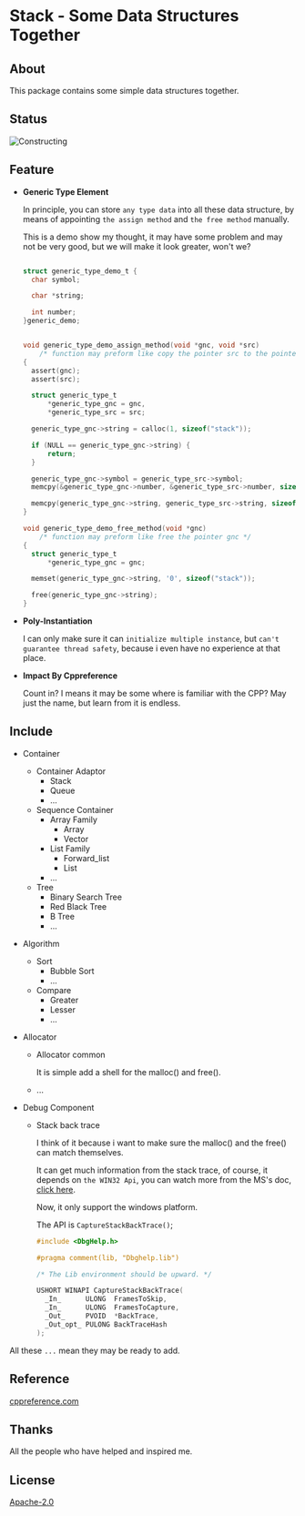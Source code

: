 # Stack - Some Data Structures Together

## About

This package contains some simple data structures together.

## Status

![Constructing](D:\Storage\Downloads\Chrome\Constructing.png)

## Feature

- **Generic Type Element**

  In principle, you can store `any type data` into all these data structure, by means of appointing `the assign method` and `the free method` manually.

  This is a demo show my thought, it may have some problem and may not be very good, but we will make it look greater, won't we?

  ```c
  
  struct generic_type_demo_t {
  	char symbol;
  
  	char *string;
  
  	int number;
  }generic_demo;
  
  
  void generic_type_demo_assign_method(void *gnc, void *src)					
      /* function may preform like copy the pointer src to the pointer gnc */
  {
  	assert(gnc);
  	assert(src);
  
  	struct generic_type_t
  		*generic_type_gnc = gnc,
  		*generic_type_src = src;
  
  	generic_type_gnc->string = calloc(1, sizeof("stack"));							/* those are pointer,so malloc it as count*sizeof("stack"),the sizeof("stack") 			will be the memory size of the type the pointer point to */
  
  	if (NULL == generic_type_gnc->string) {
  		return;
  	}
  
  	generic_type_gnc->symbol = generic_type_src->symbol;							/* both below are the not-pointer type handle method */
  	memcpy(&generic_type_gnc->number, &generic_type_src->number, sizeof(int));
  
  	memcpy(generic_type_gnc->string, generic_type_src->string, sizeof("stack"));	/* memcpy the content of the pointer point to */
  }
  
  void generic_type_demo_free_method(void *gnc)
      /* function may preform like free the pointer gnc */
  {
  	struct generic_type_t
  		*generic_type_gnc = gnc;
  
  	memset(generic_type_gnc->string, '0', sizeof("stack"));
  
  	free(generic_type_gnc->string);													/* free the memory space the calloc on the assign function */
  }
  ```

- **Poly-Instantiation**

  I can only make sure it can `initialize multiple instance`, but `can't guarantee thread safety`, because i even have no experience at that place.

- **Impact By Cppreference**

  Count in? I means it may be some where is familiar with the CPP? May just the name, but learn from it  is endless.

## Include

- Container
  - Container Adaptor
    - Stack
    - Queue
    - ...
  - Sequence Container
    - Array Family
      - Array
      - Vector
    - List Family
      - Forward_list
      - List
    - ...
  - Tree
    - Binary Search Tree
    - Red Black Tree
    - B Tree
    - ...

- Algorithm

  - Sort
    - Bubble Sort
    - ...
  - Compare
    - Greater
    - Lesser
    - ...

- Allocator

  - Allocator common

    It is simple add a shell for the malloc() and free().

  - ...

- Debug Component

  - Stack back trace

    I think of it because i want to make sure the malloc() and the free() can match themselves.

    It can get much information from the stack trace, of course, it depends on `the WIN32 Api`, you can watch more from the MS's doc, [click here](https://docs.microsoft.com/en-us/windows/win32/debug/capturestackbacktrace).

    Now, it only support the windows platform.

    The API is `CaptureStackBackTrace()`;

    ```c
    #include <DbgHelp.h>
    
    #pragma comment(lib, "Dbghelp.lib")
    
    /* The Lib environment should be upward. */
    
    USHORT WINAPI CaptureStackBackTrace(
      _In_      ULONG  FramesToSkip,
      _In_      ULONG  FramesToCapture,
      _Out_     PVOID  *BackTrace,
      _Out_opt_ PULONG BackTraceHash
    );
    ```

All these `...` mean they may be ready to add.

## Reference

[cppreference.com](<http://en.cppreference.com/w/>)

## Thanks

All the people who have helped and inspired me.

## License

[Apache-2.0](https://github.com/Miao-Mico/stack/blob/master/LICENSE)